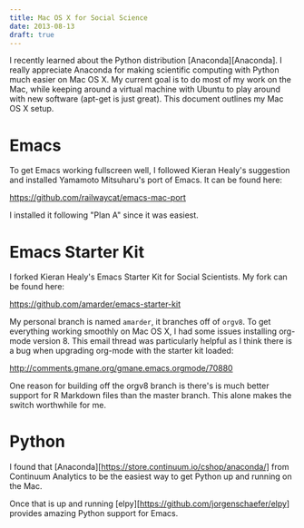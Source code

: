 ```yaml
---
title: Mac OS X for Social Science
date: 2013-08-13
draft: true
---
```


I recently learned about the Python distribution
[Anaconda][Anaconda]. I really appreciate Anaconda for making
scientific computing with Python much easier on Mac OS X. My current
goal is to do most of my work on the Mac, while keeping around a
virtual machine with Ubuntu to play around with new software (apt-get
is just great). This document outlines my Mac OS X setup.

# Emacs

To get Emacs working fullscreen well, I followed Kieran Healy's
suggestion and installed Yamamoto Mitsuharu's port of Emacs. It can be
found here:

https://github.com/railwaycat/emacs-mac-port

I installed it following "Plan A" since it was easiest.

# Emacs Starter Kit

I forked Kieran Healy's Emacs Starter Kit for Social Scientists. My
fork can be found here:

https://github.com/amarder/emacs-starter-kit

My personal branch is named `amarder`, it branches off of `orgv8`. To
get everything working smoothly on Mac OS X, I had some issues
installing org-mode version 8. This email thread was particularly
helpful as I think there is a bug when upgrading org-mode with the
starter kit loaded:

http://comments.gmane.org/gmane.emacs.orgmode/70880

One reason for building off the orgv8 branch is there's is much better
support for R Markdown files than the master branch. This alone makes
the switch worthwhile for me.

# Python

I found that [Anaconda][https://store.continuum.io/cshop/anaconda/]
from Continuum Analytics to be the easiest way to get Python up and
running on the Mac.

Once that is up and running
[elpy][https://github.com/jorgenschaefer/elpy] provides amazing Python
support for Emacs.

[Alfred]: http://www.alfredapp.com/
[KeyRemap]: https://pqrs.org/macosx/keyremap4macbook/
[Slate]: https://github.com/jigish/slate
